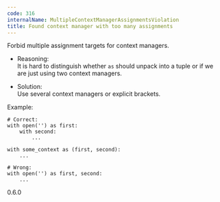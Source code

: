 ```yaml
---
code: 316
internalName: MultipleContextManagerAssignmentsViolation
title: Found context manager with too many assignments
---
```


Forbid multiple assignment targets for context managers.

  - Reasoning:  
    It is hard to distinguish whether `as` should unpack into a tuple or
    if we are just using two context managers.

  - Solution:  
    Use several context managers or explicit brackets.

Example:

    # Correct:
    with open('') as first:
        with second:
            ...
    
    with some_context as (first, second):
        ...
    
    # Wrong:
    with open('') as first, second:
        ...

<div class="versionadded">

0.6.0

</div>